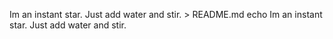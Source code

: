 Im an instant star. Just add water and stir. > README.md 
echo Im an instant star. Just add water and stir.
